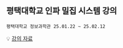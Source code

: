 ## 평택대학교 인파 밀집 시스템 강의
```
평택대학교 정보과학관 25.01.22 ~ 25.02.12
```

💡 [강의 자료](https://www.canva.com/design/DAGbIrwOEOI/G9sMHVYvIycm7wEtGZ4coA/view?utm_content=DAGbIrwOEOI&utm_campaign=designshare&utm_medium=link2&utm_source=uniquelinks&utlId=h84f3e7122e)
